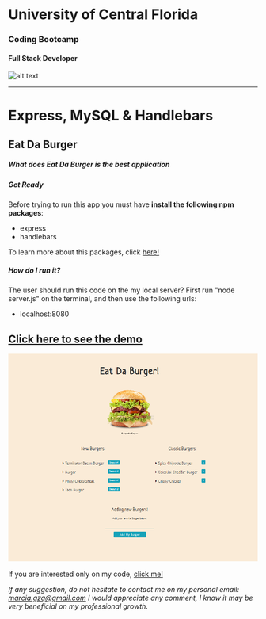 # University of Central Florida
### Coding Bootcamp 
#### Full Stack Developer 
![alt text](https://portfolium1.cloudimg.io/s/crop/128x128/https://cdn.portfolium.com/ugcs3%2Fedu%2F9tDF4wvqRdewUvBbZ97x_PegasusBrightGold150x150.png "Logo Title Text 1")
- - - - - - - - - - - - - - - - - - - - - - - - - - - - - - - - - - - - - - - - -

# Express, MySQL & Handlebars
## Eat Da Burger


##### What does Eat Da Burger is the best application

##### Get Ready

Before trying to run this app you must have **install the following npm packages**:

* express
* handlebars 

To learn more about this packages, click [here!](https://www.npmjs.com/)


##### How do I run it?
The user should run this code on the my local server? First run "node server.js" on the terminal, and then use the following urls:

* localhost:8080

## [Click here to see the demo](https://drive.google.com/file/d/1aZVM8YVKJed151XqVUnN6MwYWl8dkHHc/view)

![pic](./public/assets/img/home.png)

If you are interested only on my code, [click me!](https://marciagzq.github.io/Burger/.)

*If any suggestion, do not hesitate to contact me on my personal email: marcia.gzq@gmail.com
I would appreciate any comment, I know it may be very beneficial on my professional growth.*